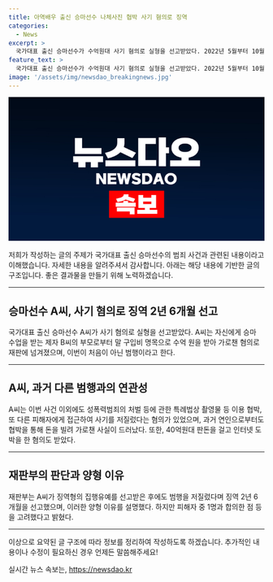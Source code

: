 ```yaml
---
title: 아역배우 출신 승마선수 나체사진 협박 사기 혐의로 징역
categories:
  - News
excerpt: >
  국가대표 출신 승마선수가 수억원대 사기 혐의로 실형을 선고받았다. 2022년 5월부터 10월까지 2억6700여만원을 받아 가로챈 혐의로 구속 기소된 A씨는 이전에도 성범죄, 도박 등으로 문제를 일으켰다. 이번 범행은 징역 2년 6개월을 선고받았지만, 이전 범행으로 집행유예 중인 상황에서 벌인 것이어서 재판부는 양형 이유를 설명했다. A씨의 활약과 과거 경력에서 벌인 범죄로 더 큰 충격을 준 사례로 보인다.
feature_text: >
  국가대표 출신 승마선수가 수억원대 사기 혐의로 실형을 선고받았다. 2022년 5월부터 10월까지 2억6700여만원을 받아 가로챈 혐의로 구속 기소된 A씨는 이전에도 성범죄, 도박 등으로 문제를 일으켰다. 이번 범행은 징역 2년 6개월을 선고받았지만, 이전 범행으로 집행유예 중인 상황에서 벌인 것이어서 재판부는 양형 이유를 설명했다. A씨의 활약과 과거 경력에서 벌인 범죄로 더 큰 충격을 준 사례로 보인다.
image: '/assets/img/newsdao_breakingnews.jpg'
---
```


<p><img src="/assets/img/newsdao_breakingnews.jpg" alt="bookingtag 속보" /></p>

<p>저희가 작성하는 글의 주제가 국가대표 출신 승마선수의 범죄 사건과 관련된 내용이라고 이해했습니다. 자세한 내용을 알려주셔서 감사합니다. 아래는 해당 내용에 기반한 글의 구조입니다. 좋은 결과물을 만들기 위해 노력하겠습니다.</p>

<hr />

<h2 data-ke-size="size26">승마선수 A씨, 사기 혐의로 징역 2년 6개월 선고</h2>

<p>국가대표 출신 승마선수 A씨가 사기 혐의로 실형을 선고받았다. A씨는 자신에게 승마 수업을 받는 제자 B씨의 부모로부터 말 구입비 명목으로 수억 원을 받아 가로챈 혐의로 재판에 넘겨졌으며, 이번이 처음이 아닌 범행이라고 한다.</p>

<p data-ke-size="size16"></p>

<hr />

<h2 data-ke-size="size26">A씨, 과거 다른 범행과의 연관성</h2>

<p>A씨는 이번 사건 이외에도 성폭력범죄의 처벌 등에 관한 특례법상 촬영물 등 이용 협박, 또 다른 피해자에게 접근하여 사기를 저질렀다는 혐의가 있었으며, 과거 연인으로부터도 협박을 통해 돈을 빌려 가로챈 사실이 드러났다. 또한, 40억원대 판돈을 걸고 인터넷 도박을 한 혐의도 받았다.</p>

<p data-ke-size="size16"></p>

<hr />

<h2 data-ke-size="size26">재판부의 판단과 양형 이유</h2>

<p>재판부는 A씨가 징역형의 집행유예를 선고받은 후에도 범행을 저질렀다며 징역 2년 6개월을 선고했으며, 이러한 양형 이유를 설명했다. 하지만 피해자 중 1명과 합의한 점 등을 고려했다고 밝혔다.</p>

<p data-ke-size="size16"></p>

<hr />

<p>이상으로 요약된 글 구조에 따라 정보를 정리하여 작성하도록 하겠습니다. 추가적인 내용이나 수정이 필요하신 경우 언제든 말씀해주세요!</p>
실시간 뉴스 속보는, <a href="https://newsdao.kr" rel="dofollow">https://newsdao.kr</a>


